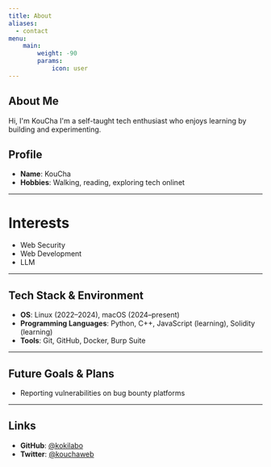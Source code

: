 ```yaml
---
title: About
aliases:
  - contact
menu:
    main: 
        weight: -90
        params:
            icon: user
---
```


## About Me
Hi, I'm KouCha 
I'm a self-taught tech enthusiast who enjoys learning by building and experimenting.

## Profile
- **Name**: KouCha
- **Hobbies**: Walking, reading, exploring tech onlinet

---

# Interests

- Web Security
- Web Development
-	LLM

---

## Tech Stack & Environment

- **OS**: Linux (2022–2024), macOS (2024–present)
- **Programming Languages**: Python, C++, JavaScript (learning), Solidity (learning)
- **Tools**: Git, GitHub, Docker, Burp Suite

---

## Future Goals & Plans

- Reporting vulnerabilities on bug bounty platforms

---

## Links

- **GitHub**: [@kokilabo](https://github.com/KouCha61ue)  
- **Twitter**: [@kouchaweb](https://x.com/KouCha61ue)
